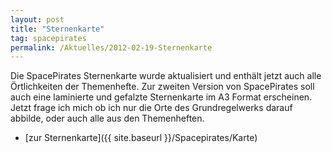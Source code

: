 ```yaml
---
layout: post
title: "Sternenkarte"
tag: spacepirates
permalink: /Aktuelles/2012-02-19-Sternenkarte
---
```



Die SpacePirates Sternenkarte wurde aktualisiert und enthält jetzt auch alle Örtlichkeiten der Themenhefte. Zur zweiten Version von SpacePirates soll auch eine laminierte und gefalzte Sternenkarte im A3 Format erscheinen. Jetzt frage ich mich ob ich nur die Orte des Grundregelwerks darauf abbilde, oder auch alle aus den Themenheften.

- [zur Sternenkarte]({{ site.baseurl }}/Spacepirates/Karte)


